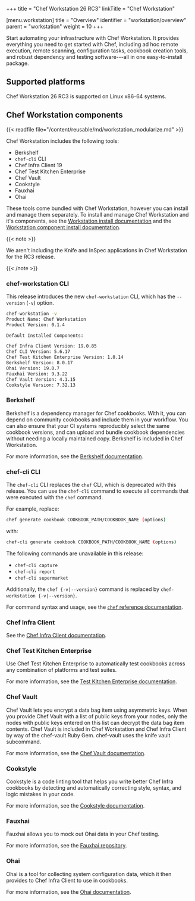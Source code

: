 +++
title = "Chef Workstation 26 RC3"
linkTitle = "Chef Workstation"

[menu.workstation]
title = "Overview"
identifier = "workstation/overview"
parent = "workstation"
weight = 10
+++

Start automating your infrastructure with Chef Workstation. It provides everything you need to get started with Chef, including ad hoc remote execution, remote scanning, configuration tasks, cookbook creation tools, and robust dependency and testing software---all in one easy-to-install package.

## Supported platforms

Chef Workstation 26 RC3 is supported on Linux x86-64 systems.

## Chef Workstation components

{{< readfile file="/content/reusable/md/workstation_modularize.md" >}}

Chef Workstation includes the following tools:

- Berkshelf
- `chef-cli` CLI
- Chef Infra Client 19
- Chef Test Kitchen Enterprise
- Chef Vault
- Cookstyle
- Fauxhai
- Ohai

These tools come bundled with Chef Workstation, however you can install and manage them separately.
To install and manage Chef Workstation and it's components, see the [Workstation install documentation](/workstation/install/workstation) and the [Workstation component install documentation](/workstation/install/tools).

{{< note >}}

We aren't including the Knife and InSpec applications in Chef Workstation for the RC3 release.

{{< /note >}}

### chef-workstation CLI

This release introduces the new `chef-workstation` CLI, which has the `--version` (`-v`) option.

```sh
chef-workstation -v
Product Name: Chef Workstation
Product Version: 0.1.4

Default Installed Components:

Chef Infra Client Version: 19.0.85
Chef CLI Version: 5.6.17
Chef Test Kitchen Enterprise Version: 1.0.14
Berkshelf Version: 8.0.17
Ohai Version: 19.0.7
Fauxhai Version: 9.3.22
Chef Vault Version: 4.1.15
Cookstyle Version: 7.32.13
```

### Berkshelf

Berkshelf is a dependency manager for Chef cookbooks. With it, you can depend on community cookbooks and include them in your workflow. You can also ensure that your CI systems reproducibly select the same cookbook versions, and can upload and bundle cookbook dependencies without needing a locally maintained copy. Berkshelf is included in Chef Workstation.

For more information, see the [Berkshelf documentation](https://docs.chef.io/workstation/berkshelf/).

### chef-cli CLI

The `chef-cli` CLI replaces the `chef` CLI, which is deprecated with this release.
You can use the `chef-cli` command to execute all commands that were executed with the `chef` command.

For example, replace:

```sh
chef generate cookbook COOKBOOK_PATH/COOKBOOK_NAME (options)
```

with:

```sh
chef-cli generate cookbook COOKBOOK_PATH/COOKBOOK_NAME (options)
```

The following commands are unavailable in this release:

- `chef-cli capture`
- `chef-cli report`
- `chef-cli supermarket`

Additionally, the `chef {-v|--version}` command is replaced by `chef-workstation {-v|--version}`.

For command syntax and usage, see the [`chef` reference documentation](https://docs.chef.io/workstation/ctl_chef/).

### Chef Infra Client

See the [Chef Infra Client documentation](/).

### Chef Test Kitchen Enterprise

Use Chef Test Kitchen Enterprise to automatically test cookbooks across any combination of platforms and test suites.

For more information, see the [Test Kitchen Enterprise documentation](kitchen).

### Chef Vault

Chef Vault lets you encrypt a data bag item using asymmetric keys. When you provide Chef Vault with a list of public keys from your nodes, only the nodes with public keys entered on this list can decrypt the data bag item contents. Chef Vault is included in Chef Workstation and Chef Infra Client by way of the chef-vault Ruby Gem. chef-vault uses the knife vault subcommand.

For more information, see the [Chef Vault documentation](https://docs.chef.io/workstation/chef_vault/).

### Cookstyle

Cookstyle is a code linting tool that helps you write better Chef Infra cookbooks by detecting and automatically correcting style, syntax, and logic mistakes in your code.

For more information, see the [Cookstyle documentation](https://docs.chef.io/workstation/cookstyle/).

### Fauxhai

Fauxhai allows you to mock out Ohai data in your Chef testing.

For more information, see the [Fauxhai repository](https://github.com/chef/fauxhai).

### Ohai

Ohai is a tool for collecting system configuration data, which it then provides to Chef Infra Client to use in cookbooks.

For more information, see the [Ohai documentation](https://docs.chef.io/ohai/).
